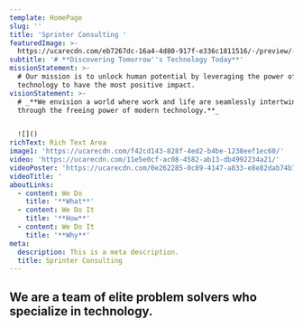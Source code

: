 ```yaml
---
template: HomePage
slug: ''
title: 'Sprinter Consulting '
featuredImage: >-
  https://ucarecdn.com/eb7267dc-16a4-4d80-917f-e336c1811516/-/preview/-/rotate/270/
subtitle: '# **Discovering Tomorrow''s Technology Today**'
missionStatement: >-
  # Our mission is to unlock human potential by leveraging the power of
  technology to have the most positive impact.
visionStatement: >-
  # _**We envision a world where work and life are seamlessly intertwined
  through the freeing power of modern technology.**_


  ![]()
richText: Rich Text Area
image1: 'https://ucarecdn.com/f42cd143-828f-4ed2-b4be-1238eef1ec60/'
video: 'https://ucarecdn.com/11e5e0cf-ac08-4582-ab13-db4992234a21/'
videoPoster: 'https://ucarecdn.com/0e262285-0c89-4147-a833-e8e82dab74b7/'
videoTitle: '                                                                                                                                                                                                      '
aboutLinks:
  - content: We Do
    title: '**What**'
  - content: We Do It
    title: '**How**'
  - content: We Do It
    title: '**Why**'
meta:
  description: This is a meta description.
  title: Sprinter Consulting
---
```

## We are a team of elite problem solvers who specialize in technology.
